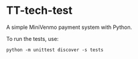# TT-tech-test
A simple MiniVenmo payment system with Python.

To run the tests, use:
```
python -m unittest discover -s tests
```
